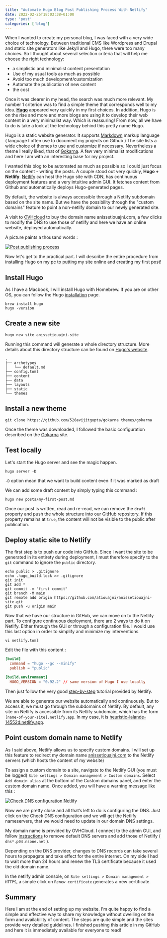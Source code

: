 ```yaml
---
title: "Automate Hugo Blog Post Publishing Process With Netlify"
date: 2022-02-25T18:03:38+01:00
type: 'post'
categories: ['blog']
---
```

When I wanted to create my personal blog, I was faced with a very wide choice of technology. Between traditional CMS like Wordpress and Drupal and static site generators like Jekyll and Hugo, there were too many choices.
So I thought about several selection criteria that will help me choose the right technology:

- a simplistic and minimalist content presentation
- Use of my usual tools as much as possible
- Avoid too much development/customization
- Automate the publication of new content
- the cost

Once it was clearer in my head, the search was much more relevant. My number 1 criterion was to find a simple theme that corresponds well to my idea. **[Hugo](https://gohugo.io)** appeared very quickly in my first choices.
In addition, Hugo is on the rise and more and more blogs are using it to develop their web content in a very minimalist way. Which is reassuring!
From now, all we have to do is take a look at the technology behind this pretty name Hugo.

Hugo is a static website generator. It supports [Markdown](https://www.markdownguide.org/) markup language ( language I often use to document my projects on Github )
The site lists a wide choice of themes to use and customize if necessary. Nevertheless a theme I really liked, that of [Gokarna](https://github.com/526avijitgupta/gokarna).
A few very minimalist modifications and here I am with an interesting base for my project.

I wanted this blog to be automated as much as possible so I could just focus on the content - writing the posts.
A couple stood out very quickly, **Hugo + Netlify**. [Netlify](https://www.netlify.com/) can host the Hugo site with CDN, has continuous deployment features and a very intuitive admin GUI. It fetches content from Github and automatically deploys Hugo-generated pages.

By default, the website is always accessible through a Netlify subdomain based on the site name. But we have the possibility through the "custom domains" feature to point a non-netlify domain to our newly generated site.

A visit to [OVHcloud](https://www.ovhcloud.com/) to buy the domain name anissetiouajni.com, a few clicks to modify the DNS to use those of netlify and here we have an online website, deployed automatically.

A picture paints a thousand words :

[![Post publishing process](/img/2022-02-25/post-publishing-process.png "Post publishing process")](/img/2022-02-25/post-publishing-process.png)

Now let's get to the practical part. I will describe the entire procedure from installing Hugo on my pc to putting my site online and creating my first post!

## Install Hugo

As I have a Macbook, I will install Hugo with Homebrew. If you are on other OS, you can follow the Hugo [installation](https://gohugo.io/getting-started/installing/) page.


```shell
brew install hugo
hugo -version
```

## Create a new site

```shell
hugo new site anissetiouajni-site
```

Running this command will generate a whole directory structure. More details about this directory structure can be found on [Hugo's website](https://gohugo.io/getting-started/directory-structure/#directory-structure-explained).

```shell
.
├── archetypes
│   └── default.md
├── config.toml
├── content
├── data
├── layouts
├── static
└── themes
```

## Install a new theme

```shell
git clone https://github.com/526avijitgupta/gokarna themes/gokarna
```
Once the theme was downloaded, I followed the basic configuration described on the [Gokarna](https://gokarna-hugo.netlify.app/posts/theme-documentation-basics/) site.

## Test locally
Let's start the Hugo server and see the magic happen.

```shell
hugo server -D
```

`-D` option mean that we want to build content even if it was marked as draft

We can add some draft content by simply typing this command :

```shell
hugo new posts/my-first-post.md
```

Once our post is written, read and re-read, we can remove the `draft` property and push the whole structure into our GitHub repository. If this property remains at `true`, the content will not be visible to the public after publication.

## Deploy static site to Netlify

The first step is to push our code into GitHub. Since I want the site to be generated in its entirety during deployment, I must therefore specify to the `git` command to ignore the `public` directory.

```shell
echo public > .gitignore
echo .hugo_build.lock >> .gitignore
git init
git add *
git commit -m "first commit"
git branch -M main
git remote add origin https://github.com/atiouajni/anissetiouajni-site.git
git push -u origin main
````

Now that we have our structure in GitHub, we can move on to the Netlify part.
To configure continuous deployment, there are 2 ways to do it on Netlify. Either through the GUI or through a configuration file. I would use this last option in order to simplify and minimize my interventions.

```shell
vi netlify.toml
````

Edit the file with this content :

```toml
[build]
  command = "hugo --gc --minify"
  publish = "public"

[build.environment]
  HUGO_VERSION = "0.92.2" // same version of Hugo I use locally
```

Then just follow the very good [step-by-step](https://www.netlify.com/blog/2016/09/29/a-step-by-step-guide-deploying-on-netlify/) tutorial provided by Netlify. 

We are able to generate our website automatically and continuously. But to access it, we must go through the subdomains of Netlify. By default, any site on Netlify is accessible from its Netlify subdomain, which has the form `[name-of-your-site].netlify.app`. In my case, it is [heuristic-lalande-14552d.netlify.app](https://heuristic-lalande-14552d.netlify.app).

## Point custom domain name to Netlify

As I said above, Netlify allows us to specify custom domains. I will set up this feature to redirect my domain name [anissetiouajni.com](anissetiouajni.com) to the Netlify servers (which hosts the content of my website)

To assign a custom domain to a site, navigate to the Netlify GUI (you must be logged) `Site settings > Domain management > Custom domains`.
Select `Add domain alias` at the bottom of the Custom domains panel, and enter the custom domain name. Once added, you will have a warning message like this :

[![Check DNS configuration Netlify](/img/2022-02-25/domains-https-check-dns-configuration.png "Check DNS configuration Netlify")](domains-https-check-dns-configuration.png)

Now we are pretty close and all that’s left to do is configuring the DNS. Just click on the Check DNS configuration and we will get the Netlify nameservers, that we would need to update in our domain DNS settings.

My domain name is provided by OVHCloud. I connect to the admin GUI, and follow [instructions](https://docs.ovh.com/gb/en/domains/web_hosting_general_information_about_dns_servers/) to remove default DNS servers and add those of Netlify ( `dns*.p04.nsone.net` ).

Depending on the DNS provider, changes to DNS records can take several hours to propagate and take effect for the entire internet. On my side I had to wait more than 24 hours and renew the TLS certificate because it used the old domain name. 

In the netlify admin console, on `Site settings > Domain management > HTTPS`, a simple click on `Renew certificate` generates a new certificate.

## Summary

Here I am at the end of setting up my website. I'm quite happy to find a simple and effective way to share my knowledge without dwelling on the form and availability of content. The steps are quite simple and the sites provide very detailed guidelines.
I finished pushing this article in my GitHub and here it is immediately available for everyone to read!











